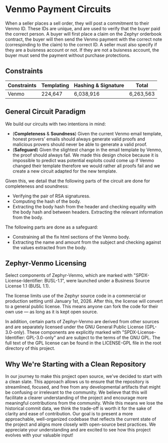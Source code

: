 # Venmo Payment Circuits

When a seller places a sell order, they will post a commitment to their Venmo ID. These IDs are unique, and are used to verify that the buyer paid 
the correct person. A buyer will first place a claim on the Zephyr orderbook contract, the buyer will then send the Venmo payment with the correct note (correspinding
to the claim) to the correct ID. A seller must also specify if they are a buisness account or not. If they are not a buisness account, the buyer must send the payment without purchase protections.

## Constraints

| Constraints        | Templating | Hashing & Signature | Total |
|--------------------|-------|---------|------------|
| Venmo   | 224,647 | 6,038,916| 6,263,563 |

## General Circuit Paradigm

We build our circuits with two intentions in mind:
- (**Completeness** & **Soundness**) Given the current Venmo email template, honest provers' emails should always generate valid proofs and malicious provers should never be able to generate a valid proof.
- (**Safeguard**) Given the slightest change in the email template by Venmo, the proof should always fail. We made this design choice because it is impossible to predict was potential exploits could come up if Venmo changed their template therefore we would rather all proofs fail and we create a new circuit adapted for the new template.

Given this, we detail that the following parts of the circuit are done for completeness and soundness:
- Verifying the pair of RSA signaturess.
- Computing the hash of the body.
- Extracting the body hash from the header and checking equality with the body hash and between headers.
Extracting the relevant information from the body.

The following parts are done as a safeguard:
- Constraining all the fix html sections of the Venmo body.
- Extracting the name and amount from the subject and checking against the values extracted from the body.

## Zephyr-Venmo Licensing

Select components of Zephyr-Venmo, which are marked with "SPDX-License-Identifier: BUSL-1.1", were launched under a Business Source License 1.1 (BUSL 1.1).

The license limits use of the Zephyr source code in a commercial or production setting until January 1st, 2026. After this, the license will convert to a general public license. This means anyone can fork the code for their own use — as long as it is kept open source.

In addition, certain parts of Zephyr-Venmo are derived from other sources and are separately licensed under the GNU General Public License (GPL-3.0-only). These components are explicitly marked with "SPDX-License-Identifier: GPL-3.0-only" and are subject to the terms of the GNU GPL. The full text of the GPL license can be found in the LICENSE-GPL file in the root directory of this project.

## Why We're Starting with a Clean Repository

In our journey to make this project open source, we've decided to start with a clean slate. This approach allows us to ensure that the repository is streamlined, focused, and free from any developmental artifacts that might be confusing or irrelevant to the community. We believe that this will facilitate a clearer understanding of the project and encourage more meaningful contributions from the community. While this means we lose the historical commit data, we think the trade-off is worth it for the sake of clarity and ease of contribution. Our goal is to present a more approachable, well-organized codebase that reflects the current state of the project and aligns more closely with open-source best practices. We appreciate your understanding and are excited to see how this project evolves with your valuable input!